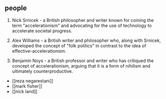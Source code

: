 ## people
1. Nick Srnicek - a British philosopher and writer known for coining the term "accelerationism" and advocating for the use of technology to accelerate societal progress.

2. Alex Williams - a British writer and philosopher who, along with Srnicek, developed the concept of "folk politics" in contrast to the idea of effective-accelerationism.

3. Benjamin Noys - a British professor and writer who has critiqued the concept of accelerationism, arguing that it is a form of nihilism and ultimately counterproductive.


- [[reza negarestani]]
- [[mark fisher]]
- [[nick land]]